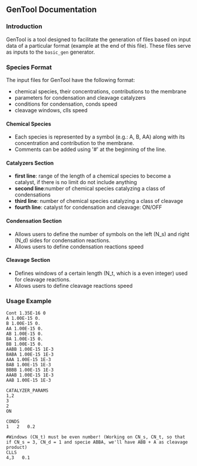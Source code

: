 ## GenTool Documentation

### Introduction
GenTool is a tool designed to facilitate the generation of files based on input data of a particular format (example at the end of this file). These files serve as inputs to the `basic_gen` generator.

### Species Format
The input files for GenTool have the following format:
- chemical species, their concentrations, contributions to the membrane
- parameters for condensation and cleavage catalyzers
- conditions for condensation, conds speed
- cleavage windows, clls speed

#### Chemical Species
- Each species is represented by a symbol (e.g.: A, B, AA) along with its concentration and contribution to the membrane.
- Comments can be added using '#' at the beginning of the line.

#### Catalyzers Section
- **first line**: range of the length of a chemical species to become a catalyst, if there is no limit do not include anything
- **second line**:number of chemical species catalyzing a class of condensations
- **third line**: number of chemical species catalyzing a class of cleavage
- **fourth line**: catalyst for condensation and cleavage: ON/OFF

#### Condensation Section
- Allows users to define the number of symbols on the left (N_s) and right (N_d) sides for condensation reactions.
- Allows users to define condensation reactions speed

#### Cleavage Section
- Defines windows of a certain length (N_t, which is a even integer) used for cleavage reactions.
- Allows users to define cleavage reactions speed

### Usage Example
```SPECIES
Cont 1.35E-16 0
A 1.00E-15 0.
B 1.00E-15 0.
AA 1.00E-15 0.
AB 1.00E-15 0.
BA 1.00E-15 0.
BB 1.00E-15 0.
AABB 1.00E-15 1E-3
BABA 1.00E-15 1E-3
AAA 1.00E-15 1E-3
BAB 1.00E-15 1E-3
BBBB 1.00E-15 1E-3
AAAB 1.00E-15 1E-3
AAB 1.00E-15 1E-3

CATALYZER_PARAMS
1,2
3
2
ON

CONDS   
1   2   0.2

#Windows (CN_t) must be even number! (Working on CN_s, CN_t, so that if CN_s = 3, CN_d = 1 and specie ABBA, we'll have ABB + A as cleavage product)
CLLS
4,3   0.1
```